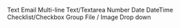 Text
Email
Multi-line Text/Textarea
Number
Date
DateTime
Checklist/Checkbox Group
File / Image
Drop down


